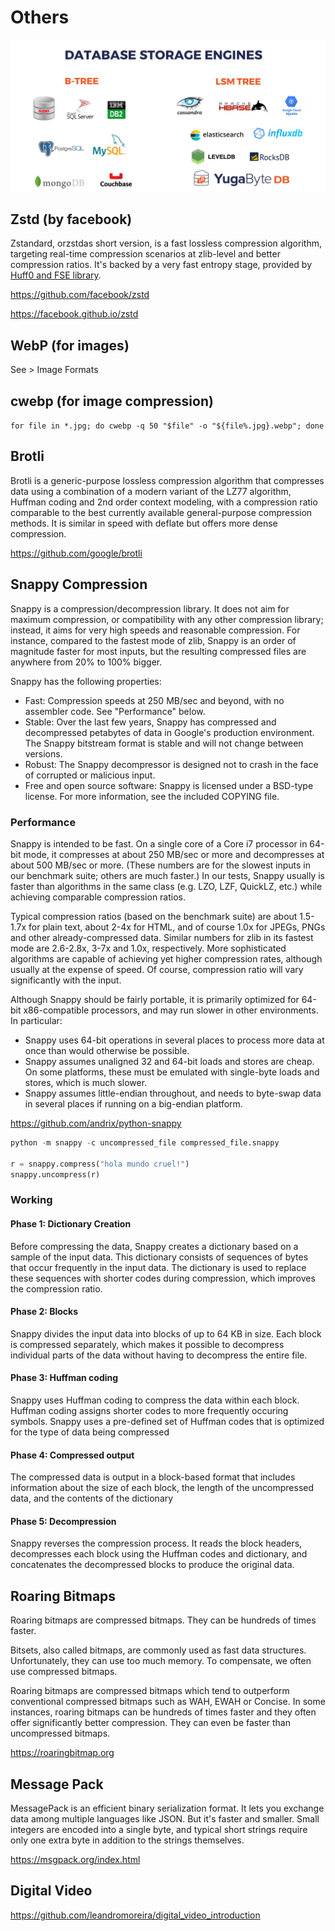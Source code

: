 # Others

![image](../../media/data-compression-Others-image1.jpg)

## Zstd (by facebook)

Zstandard, orzstdas short version, is a fast lossless compression algorithm, targeting real-time compression scenarios at zlib-level and better compression ratios. It's backed by a very fast entropy stage, provided by [Huff0 and FSE library](https://github.com/Cyan4973/FiniteStateEntropy).

https://github.com/facebook/zstd

https://facebook.github.io/zstd

## WebP (for images)

See > Image Formats

## cwebp (for image compression)

`for file in *.jpg; do cwebp -q 50 "$file" -o "${file%.jpg}.webp"; done`

## Brotli

Brotli is a generic-purpose lossless compression algorithm that compresses data using a combination of a modern variant of the LZ77 algorithm, Huffman coding and 2nd order context modeling, with a compression ratio comparable to the best currently available general-purpose compression methods. It is similar in speed with deflate but offers more dense compression.

https://github.com/google/brotli

## Snappy Compression

Snappy is a compression/decompression library. It does not aim for maximum compression, or compatibility with any other compression library; instead, it aims for very high speeds and reasonable compression. For instance, compared to the fastest mode of zlib, Snappy is an order of magnitude faster for most inputs, but the resulting compressed files are anywhere from 20% to 100% bigger.

Snappy has the following properties:

- Fast: Compression speeds at 250 MB/sec and beyond, with no assembler code. See "Performance" below.
- Stable: Over the last few years, Snappy has compressed and decompressed petabytes of data in Google's production environment. The Snappy bitstream format is stable and will not change between versions.
- Robust: The Snappy decompressor is designed not to crash in the face of corrupted or malicious input.
- Free and open source software: Snappy is licensed under a BSD-type license. For more information, see the included COPYING file.

### Performance

Snappy is intended to be fast. On a single core of a Core i7 processor in 64-bit mode, it compresses at about 250 MB/sec or more and decompresses at about 500 MB/sec or more. (These numbers are for the slowest inputs in our benchmark suite; others are much faster.) In our tests, Snappy usually is faster than algorithms in the same class (e.g. LZO, LZF, QuickLZ, etc.) while achieving comparable compression ratios.

Typical compression ratios (based on the benchmark suite) are about 1.5-1.7x for plain text, about 2-4x for HTML, and of course 1.0x for JPEGs, PNGs and other already-compressed data. Similar numbers for zlib in its fastest mode are 2.6-2.8x, 3-7x and 1.0x, respectively. More sophisticated algorithms are capable of achieving yet higher compression rates, although usually at the expense of speed. Of course, compression ratio will vary significantly with the input.

Although Snappy should be fairly portable, it is primarily optimized for 64-bit x86-compatible processors, and may run slower in other environments. In particular:

- Snappy uses 64-bit operations in several places to process more data at once than would otherwise be possible.
- Snappy assumes unaligned 32 and 64-bit loads and stores are cheap. On some platforms, these must be emulated with single-byte loads and stores, which is much slower.
- Snappy assumes little-endian throughout, and needs to byte-swap data in several places if running on a big-endian platform.

https://github.com/andrix/python-snappy

```python
python -m snappy -c uncompressed_file compressed_file.snappy

r = snappy.compress("hola mundo cruel!")
snappy.uncompress(r)
```

### Working

#### Phase 1: Dictionary Creation

Before compressing the data, Snappy creates a dictionary based on a sample of the input data. This dictionary consists of sequences of bytes that occur frequently in the input data. The dictionary is used to replace these sequences with shorter codes during compression, which improves the compression ratio.

#### Phase 2: Blocks

Snappy divides the input data into blocks of up to 64 KB in size. Each block is compressed separately, which makes it possible to decompress individual parts of the data without having to decompress the entire file.

#### Phase 3: Huffman coding

Snappy uses Huffman coding to compress the data within each block. Huffman coding assigns shorter codes to more frequently occuring symbols. Snappy uses a pre-defined set of Huffman codes that is optimized for the type of data being compressed

#### Phase 4: Compressed output

The compressed data is output in a block-based format that includes information about the size of each block, the length of the uncompressed data, and the contents of the dictionary

#### Phase 5: Decompression

Snappy reverses the compression process. It reads the block headers, decompresses each block using the Huffman codes and dictionary, and concatenates the decompressed blocks to produce the original data.

## Roaring Bitmaps

Roaring bitmaps are compressed bitmaps. They can be hundreds of times faster.

Bitsets, also called bitmaps, are commonly used as fast data structures. Unfortunately, they can use too much memory. To compensate, we often use compressed bitmaps.

Roaring bitmaps are compressed bitmaps which tend to outperform conventional compressed bitmaps such as WAH, EWAH or Concise. In some instances, roaring bitmaps can be hundreds of times faster and they often offer significantly better compression. They can even be faster than uncompressed bitmaps.

https://roaringbitmap.org

## Message Pack

MessagePack is an efficient binary serialization format. It lets you exchange data among multiple languages like JSON. But it's faster and smaller. Small integers are encoded into a single byte, and typical short strings require only one extra byte in addition to the strings themselves.

https://msgpack.org/index.html

## Digital Video

https://github.com/leandromoreira/digital_video_introduction
